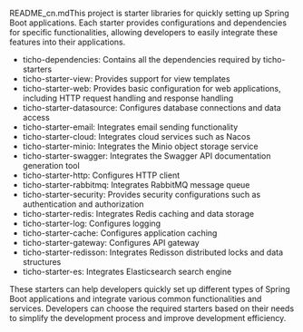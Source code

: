 README_cn.mdThis project is starter libraries for quickly setting up Spring Boot applications. Each starter provides configurations and dependencies
for specific functionalities, allowing developers to easily integrate these features into their applications.

- ticho-dependencies: Contains all the dependencies required by ticho-starters
- ticho-starter-view: Provides support for view templates
- ticho-starter-web: Provides basic configuration for web applications, including HTTP request handling and response handling
- ticho-starter-datasource: Configures database connections and data access
- ticho-starter-email: Integrates email sending functionality
- ticho-starter-cloud: Integrates cloud services such as Nacos
- ticho-starter-minio: Integrates the Minio object storage service
- ticho-starter-swagger: Integrates the Swagger API documentation generation tool
- ticho-starter-http: Configures HTTP client
- ticho-starter-rabbitmq: Integrates RabbitMQ message queue
- ticho-starter-security: Provides security configurations such as authentication and authorization
- ticho-starter-redis: Integrates Redis caching and data storage
- ticho-starter-log: Configures logging
- ticho-starter-cache: Configures application caching
- ticho-starter-gateway: Configures API gateway
- ticho-starter-redisson: Integrates Redisson distributed locks and data structures
- ticho-starter-es: Integrates Elasticsearch search engine

These starters can help developers quickly set up different types of Spring Boot applications and integrate various common functionalities and
services. Developers can choose the required starters based on their needs to simplify the development process and improve development efficiency.